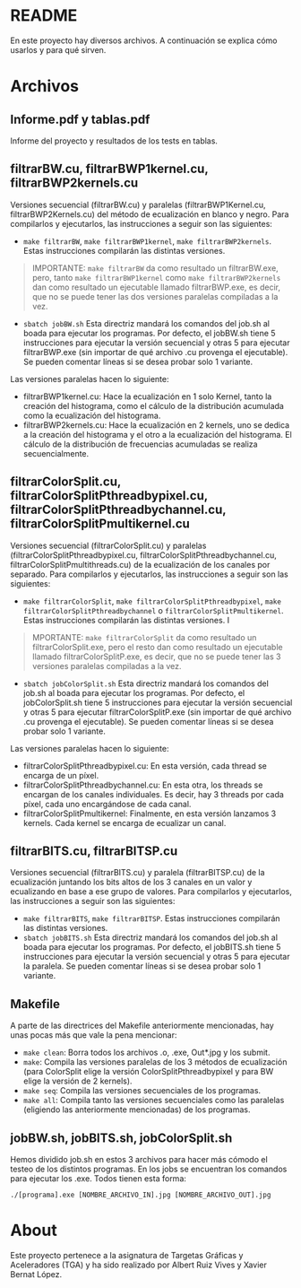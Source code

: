 # README

En este proyecto hay diversos archivos. A continuación se explica cómo usarlos y para qué sirven.


# Archivos

## Informe.pdf y tablas.pdf

Informe del proyecto y resultados de los tests en tablas.

## filtrarBW.cu, filtrarBWP1kernel.cu, filtrarBWP2kernels.cu

Versiones secuencial (filtrarBW.cu) y paralelas (filtrarBWP1Kernel.cu, filtrarBWP2Kernels.cu) del método de ecualización en blanco y negro. Para compilarlos y ejecutarlos, las instrucciones a seguir son las siguientes:

 - `make filtrarBW`, `make filtrarBWP1kernel`, `make filtrarBWP2kernels`. Estas instrucciones compilarán las distintas versiones. 
 >IMPORTANTE: `make filtrarBW` da como resultado un filtrarBW.exe, pero, tanto `make filtrarBWP1kernel` como `make filtrarBWP2kernels` dan como resultado un ejecutable llamado filtrarBWP.exe, es decir, que no se puede tener las dos versiones paralelas compiladas a la vez.
 - `sbatch jobBW.sh` Esta directriz mandará los comandos del job.sh al boada para ejecutar los programas. Por defecto, el jobBW.sh tiene 5 instrucciones para ejecutar la versión secuencial y otras 5 para ejecutar filtrarBWP.exe (sin importar de qué archivo .cu provenga el ejecutable). Se pueden comentar líneas si se desea probar solo 1 variante.
 
 Las versiones paralelas hacen lo siguiente:
 
 - filtrarBWP1kernel.cu: Hace la ecualización en 1 solo Kernel, tanto la creación del histograma, como el cálculo de la distribución acumulada como la ecualización del histograma.
 -  filtrarBWP2kernels.cu: Hace la ecualización en 2 kernels, uno se dedica a la creación del histograma y el otro a la ecualización del histograma. El cálculo de la distribución de frecuencias acumuladas se realiza secuencialmente.

## filtrarColorSplit.cu, filtrarColorSplitPthreadbypixel.cu, filtrarColorSplitPthreadbychannel.cu, filtrarColorSplitPmultikernel.cu
 
Versiones secuencial (filtrarColorSplit.cu) y paralelas (filtrarColorSplitPthreadbypixel.cu, filtrarColorSplitPthreadbychannel.cu, filtrarColorSplitPmultithreads.cu) de la ecualización de los canales por separado. Para compilarlos y ejecutarlos, las instrucciones a seguir son las siguientes:
 - `make filtrarColorSplit`, `make filtrarColorSplitPthreadbypixel`, `make filtrarColorSplitPthreadbychannel` o `filtrarColorSplitPmultikernel`. Estas instrucciones compilarán las distintas versiones. I
 >MPORTANTE: `make filtrarColorSplit` da como resultado un filtrarColorSplit.exe, pero el resto dan como resultado un ejecutable llamado filtrarColorSplitP.exe, es decir, que no se puede tener las 3 versiones paralelas compiladas a la vez.
 - `sbatch jobColorSplit.sh` Esta directriz mandará los comandos del job.sh al boada para ejecutar los programas. Por defecto, el jobColorSplit.sh tiene 5 instrucciones para ejecutar la versión secuencial y otras 5 para ejecutar filtrarColorSplitP.exe (sin importar de qué archivo .cu provenga el ejecutable). Se pueden comentar líneas si se desea probar solo 1 variante.
 
 Las versiones paralelas hacen lo siguiente:
 
 - filtrarColorSplitPthreadbypixel.cu: En esta versión, cada thread se encarga de un píxel.
 -  filtrarColorSplitPthreadbychannel.cu: En esta otra, los threads se encargan de los canales individuales. Es decir, hay 3 threads por cada píxel, cada uno encargándose de cada canal.
 - filtrarColorSplitPmultikernel: Finalmente, en esta versión lanzamos 3 kernels. Cada kernel se encarga de ecualizar un canal.
 
## filtrarBITS.cu, filtrarBITSP.cu

Versiones secuencial (filtrarBITS.cu) y paralela (filtrarBITSP.cu) de la ecualización juntando los bits altos de los 3 canales en un valor y ecualizando en base a ese grupo de valores. Para compilarlos y ejecutarlos, las instrucciones a seguir son las siguientes:
 - `make filtrarBITS`, `make filtrarBITSP`. Estas instrucciones compilarán las distintas versiones.
 - `sbatch jobBITS.sh` Esta directriz mandará los comandos del job.sh al boada para ejecutar los programas. Por defecto, el jobBITS.sh tiene 5 instrucciones para ejecutar la versión secuencial y otras 5 para ejecutar la paralela. Se pueden comentar líneas si se desea probar solo 1 variante.

## Makefile

A parte de las directrices del Makefile anteriormente mencionadas, hay unas pocas más que vale la pena mencionar:

 - `make clean`: Borra todos los archivos .o, .exe, Out*.jpg y los submit.
 - `make`: Compila las versiones paralelas de los 3 métodos de ecualización (para ColorSplit elige la versión ColorSplitPthreadbypixel y para BW elige la versión de 2 kernels).
 - `make seq`: Compila las versiones secuenciales de los programas.
 - `make all`: Compila tanto las versiones secuenciales como las paralelas (eligiendo las anteriormente mencionadas) de los programas.

## jobBW.sh, jobBITS.sh, jobColorSplit.sh

Hemos dividido job.sh en estos 3 archivos para hacer más cómodo el testeo de los distintos programas. En los jobs se encuentran los comandos para ejecutar los .exe. Todos tienen esta forma:

    ./[programa].exe [NOMBRE_ARCHIVO_IN].jpg [NOMBRE_ARCHIVO_OUT].jpg


# About

Este proyecto pertenece a la asignatura de Targetas Gráficas y Aceleradores (TGA) y ha sido realizado por Albert Ruiz Vives y Xavier Bernat López.